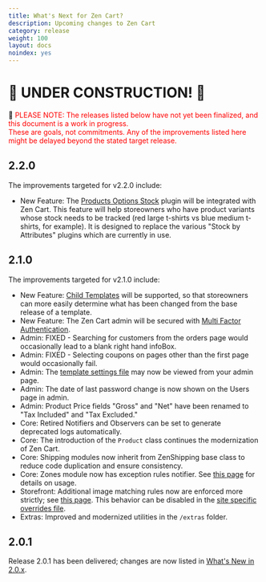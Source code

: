 ```yaml
---
title: What's Next for Zen Cart? 
description: Upcoming changes to Zen Cart 
category: release
weight: 100
layout: docs
noindex: yes
---
```

# :construction: UNDER CONSTRUCTION! :construction:

:stop_sign: <font color="red">PLEASE NOTE: The releases listed below have not yet been finalized, and this document is a work in progress.  <br>
These are goals, not commitments.  Any of the improvements listed here might be delayed beyond the stated target release.</font>

## 2.2.0 
The improvements targeted for v2.2.0 include:  
- New Feature: The <a href="https://vinosdefrutastropicales.com/product_extra_files/options_stock/readme.html">Products Options Stock</a> plugin will be integrated with Zen Cart.  This feature will help storeowners who have product variants whose stock needs to be tracked (red large t-shirts vs blue medium t-shirts, for example).  It is designed to replace the various "Stock by Attributes" plugins which are currently in use.
    
## 2.1.0 
The improvements targeted for v2.1.0 include:  
- New Feature: <a href="https://github.com/zencart/zencart/discussions/6428">Child Templates</a> will be supported, so that storeowners can more easily determine what has been changed from the base release of a template. 
- New Feature: The Zen Cart admin will be secured with <a href="https://github.com/zencart/zencart/pull/6350">Multi Factor Authentication</a>. 
- Admin: FIXED - Searching for customers from the orders page would occasionally lead to a blank right hand infoBox.
- Admin: FIXED - Selecting coupons on pages other than the first page would occasionally fail.
- Admin: The <a href="/dev/code/template_settings/">template settings file</a> may now be viewed from your admin page.
- Admin: The date of last password change is now shown on the Users page in admin.
- Admin: Product Price fields "Gross" and "Net" have been renamed to "Tax Included" and "Tax Excluded."
- Core: Retired Notifiers and Observers can be set to generate deprecated logs automatically.
- Core: The introduction of the `Product` class continues the modernization of Zen Cart.
- Core: Shipping modules now inherit from ZenShipping base class to reduce code duplication and ensure consistency.
- Core: Zones module now has exception rules notifier.  See <a href="/user/shipping/exceptions/">this page</a> for details on usage.</li>
- Storefront: Additional image matching rules now are enforced more strictly; see [this page](/user/images/additional_images/#additional-images-filename-matching-rules).  This behavior can be disabled in the [site specific overrides file](/user/customizing/site_specific_overrides/). 
- Extras: Improved and modernized utilities in the `/extras` folder.

## 2.0.1 
Release 2.0.1 has been delivered; changes are now listed in [What's New in 2.0.x](/release/whatsnew_2.0.0.html).
